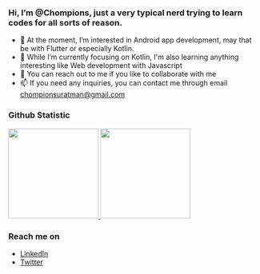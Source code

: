 ### Hi, I’m @Chompions, just a very typical nerd trying to learn codes for all sorts of reason. 

- 👀 At the moment, I’m interested in Android app development, may that be with Flutter or especially Kotlin. 
- 🌱 While I’m currently focusing on Kotlin, I'm also learning anything interesting like Web development with Javascript
- 💞️ You can reach out to me if you like to collaborate with me  
- 📫 If you need any inquiries, you can contact me through email chompionsuratman@gmail.com

### Github Statistic
<p align="left">
<a href="https://github.com/Chompions">
  <img height="180em" src="https://github-readme-stats-eight-theta.vercel.app/api?username=dimasmds&show_icons=true&theme=algolia&include_all_commits=true&count_private=true"/>
  <img height="180em" src="https://github-readme-stats-eight-theta.vercel.app/api/top-langs/?username=dimasmds&layout=compact&langs_count=8&theme=algolia"/>
</a>
</p>

### Reach me on
- <a href="https://www.linkedin.com/in/chompions/">LinkedIn</a>
- <a href="https://twitter.com/Chom_Dum_Dum">Twitter</a>

